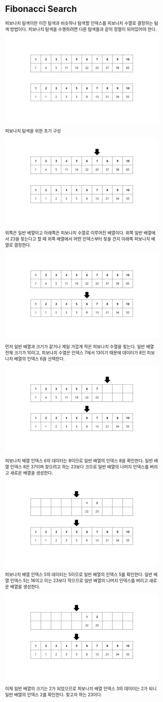 # Fibonacci Search

피보나치 탐색이란 이진 탐색과 비슷하나 탐색할 인덱스를 피보나치 수열로 결정하는 탐색 방법이다.
피보나치 탐색을 수행하려면 다른 탐색들과 같이 정렬이 되어있어야 한다.



![fibonacciSearch1](./images/fibonacciSearch1-min.JPG)



피보나치 탐색을 위한 초기 구성



![fibonacciSearch2](./images/fibonacciSearch2-min.JPG)



위쪽은 일반 배열이고 아래쪽은 피보나치 수열로 이루어진 배열이다. 위쪽 일반 배열에서 23을 찾는다고 할 때
위쪽 배열에서 어떤 인덱스부터 찾을 건지 아래쪽 피보나치 배열로 결정한다.



![fibonacciSearch3](./images/fibonacciSearch3-min.JPG)



먼저 일반 배열과 크기가 같거나 제일 가깝게 작은 피보나치 수열을 찾는다.
일반 배열 전체 크기가 10이고, 피보나치 수열은 인덱스 7에서 13이기 때문에 데이터가 8인 피보나치 배열의 인덱스 6을 선택한다.



![fibonacciSearch4](./images/fibonacciSearch4-min.JPG)



피보나치 배열 인덱스 6의 데이터는 8이므로 일반 배열의 인덱스 8을 확인한다.
일반 배열 인덱스 8은 37이며 찾으려고 하는 23보다 크므로 일반 배열의 나머지 인덱스를 버리고 새로운 배열을 생성한다.



![fibonacciSearch5](./images/fibonacciSearch5-min.JPG)



피보나치 배열 인덱스 5의 데이터는 5이므로 일반 배열의 인덱스 5를 확인한다.
일반 배열 인덱스 5는 16이고 이는 23보다 작으므로 일반 배열의 나머지 인덱스를 버리고 새로운 배열을 생성한다.



![fibonacciSearch5](./images/fibonacciSearch5-min.JPG)



이제 일반 배열의 크기는 2가 되었으므로 피보나치 배열 인덱스 3의 데이터는 2가 되니 일반 배열의 인덱스 2를 확인한다.
찾고자 하는 23이다.